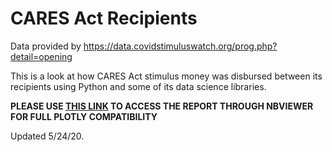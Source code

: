 # CARES Act Recipients

Data provided by https://data.covidstimuluswatch.org/prog.php?detail=opening
<p>This is a look at how CARES Act stimulus money was disbursed between its recipients
using Python and some of its data science libraries.</p>

<p><b>PLEASE USE <a href='https://nbviewer.jupyter.org/github/ggeorge733/CARES-Act-Recipients/blob/master/CARES%20Act%20Recipients.ipynb'>THIS LINK</a> TO ACCESS THE REPORT THROUGH NBVIEWER FOR FULL PLOTLY COMPATIBILITY</b></p>

<p>Updated 5/24/20.</p>
